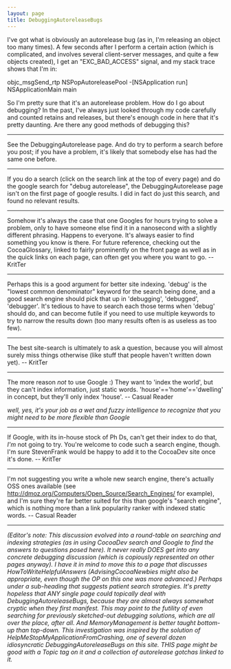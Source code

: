```yaml
---
layout: page
title: DebuggingAutoreleaseBugs
---
```


I've got what is obviously an autorelease bug (as in, I'm releasing an object too many times).  A few seconds after I perform a certain action (which is complicated, and involves several client-server messages, and quite a few objects created), I get an "EXC_BAD_ACCESS" signal, and my stack trace shows that I'm in:

    
objc_msgSend_rtp
NSPopAutoreleasePool
-[NSApplication run]
NSApplicationMain
main


So I'm pretty sure that it's an autorelease problem. How do I go about debugging?  In the past, I've always just looked through my code carefully and counted retains and releases, but there's enough code in here that it's pretty daunting.  Are there any good methods of debugging this?

----

See the DebuggingAutorelease page. And do try to perform a search before you post; if you have a problem, it's likely that somebody else has had the same one before.

----
If you do a search (click on the search link at the top of every page) and do the google search for "debug autorelease", the DebuggingAutorelease page isn't on the first page of google results.  I did in fact do just this search, and found no relevant results.

----
Somehow it's always the case that one Googles for hours trying to solve a problem, only to have someone else find it in a nanosecond with a slightly different phrasing. Happens to everyone. It's always easier to find something you know is there. For future reference, checking out the CocoaGlossary, linked to fairly prominently on the front page as well as in the quick links on each page, can often get you where you want to go. -- KritTer

----

Perhaps this is a good argument for better site indexing. 'debug' is the "lowest common denominator" keyword for the search being done, and a good search engine should pick that up in 'debugging', 'debugged', 'debugger'. It's tedious to have to search each those terms when 'debug' should do, and can become futile if you need to use multiple keywords to try to narrow the results down (too many results often is as useless as too few).

----
The best site-search is ultimately to ask a question, because you will almost surely miss things otherwise (like stuff that people haven't written down yet). -- KritTer

----
The more reason *not* to use Google :) They want to 'index the world', but they can't index information, just static words. 'house'=='home'=='dwelling' in concept, but they'll only index 'house'. -- Casual Reader

*well, yes, it's your job as a wet and fuzzy intelligence to recognize that you might need to be more flexible than Google*

----
If Google, with its in-house stock of Ph Ds, can't get their index to do that, *I'm* not going to try. You're welcome to code such a search engine, though. I'm sure StevenFrank would be happy to add it to the CocoaDev site once it's done. -- KritTer


----
I'm not suggesting you write a whole new search engine, there's actually OSS ones available (see http://dmoz.org/Computers/Open_Source/Search_Engines/ for example), and I'm sure they're far better suited for this than google's "search engine", which is nothing more than a link popularity ranker with indexed static words. -- Casual Reader

----

*(Editor's note: This discussion evolved into a round-table on searching and indexing strategies (as in using CocoaDev search and Google to find the answers to questions posed here). It never really DOES get into any concrete debugging discussion (which is copiously represented on other pages anyway). I have it in mind to move this to a page that discusses HowToWriteHelpfulAnswers (AdvisingCocoaNewbies might also be appropriate, even though the OP on this one was more advanced.) Perhaps under a sub-heading that suggests patient search strategies. It's pretty hopeless that ANY single page could topically deal with DebuggingAutoreleaseBugs, because they are almost always somewhat cryptic when they first manifest. This may point to the futility of even searching for previously sketched-out debugging solutions, which are all over the place, after all. And MemoryManagement is better taught bottom-up than top-down. This investigation was inspired by the solution of HelpMeStopMyApplicationFromCrashing, one of several dozen idiosyncratic DebuggingAutoreleaseBugs on this site. THIS page might be good with a Topic tag on it and a collection of autorelease gotchas linked to it.*


